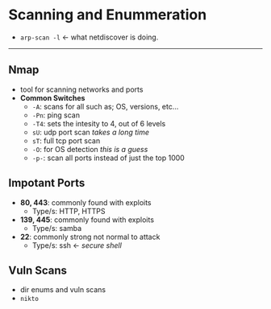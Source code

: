 # **Scanning and Enummeration**
- `arp-scan -l` <- what netdiscover is doing.
---
## **Nmap**
- tool for scanning networks and ports
- **Common Switches**
    - `-A`: scans for all such as; OS, versions, etc...
    - `-Pn`: ping scan
    - `-T4`: sets the intesity to 4, out of 6 levels
    - `sU`: udp port scan *takes a long time*
    - `sT`: full tcp port scan
    - `-O`: for OS detection *this is a guess*
    - `-p-`: scan all ports instead of just the top 1000
## **Impotant Ports**
- **80, 443**: commonly found with exploits 
    - Type/s: HTTP, HTTPS 
- **139, 445**: commonly found with exploits
    - Type/s: samba 
- **22**: commonly strong not normal to attack
    - Type/s: ssh <- *secure shell*
## **Vuln Scans**
- dir enums and vuln scans
- `nikto`
